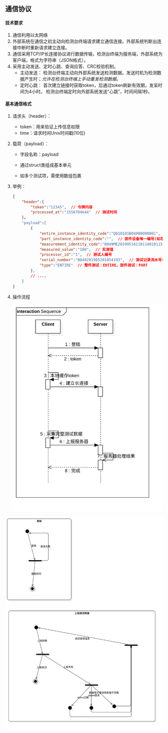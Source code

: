 ## 通信协议

#### 技术要求

1.  通信利用以太网络
2.  外部系统在通信之初主动向检测台终端请求建立通信连接。外部系统判断出连接中断时重新请求建立连接。
3. 	通信采用TCP/IP长连接协议进行数据传输，检测台终端为服务端，外部系统为客户端，格式为字符串（JSON格式）。
4. 	采用主动发送、定时心跳、查询应答、CRC校验机制。
    *  主动发送：
    	检测台终端主动向外部系统发送检测数据。发送时机为检测数据产生时；*允许在检测台终端上手动重发检测数据。*
    *  定时心跳：
    	首次建立链接时获取token，后通过token刷新有效期，发呆时间为4小时。
    	检测台终端定时向外部系统发送“心跳”，时间间隔1秒。

#### 基本通信格式

1.  请求头（header）：

    *   token：用来验证上传信息权限
    *   time：请求时间Unix时间戳(10位)

2.  载荷（payload）：

    *   字段名称：payload

    *   通过struct类组成基本单元

    *   如多个测试项，需使用数组包裹

3.  举例：

    ```json
    {
        "header":{
            "token":"12345",  // 令牌内容
            "processed_at":"1558704644"  // 测试时间
        }，
        "payload":[
        	{
        		"entire_instance_identity_code":"Q010101B04900000001",  // 整件设备唯一编号
                "part_instance_identity_code":"",  // 部件设备唯一编号(如存在)
                "measurement_identity_code":"B049ME2019051611011401011557975674",  // 测试模板唯一编号
                "measured_value":"100",  // 实测值
                "processor_id":"1",  // 测试人编号
                "serial_number":"B049201905201054193",  // 测试记录流水号(段编号+年月日时分秒+测试项序号)
                "type":"ENTIRE"  // 整件测试：ENTIRE，部件测试：PART
    		},
        	// ....
        ]
    }
    ```

4.  操作流程

    ![](通信协议.assets/Sequence-8707853.png)

![](通信协议.assets/Statechart.png)